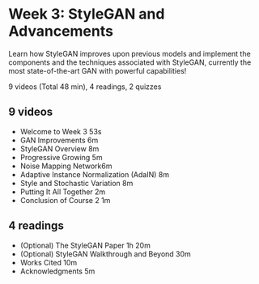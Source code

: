 # Week 3: StyleGAN and Advancements

Learn how StyleGAN improves upon previous models and implement the components and the techniques associated with StyleGAN, currently the most state-of-the-art GAN with powerful capabilities!

9 videos (Total 48 min), 4 readings, 2 quizzes

## 9 videos

* Welcome to Week 3 53s
* GAN Improvements 6m
* StyleGAN Overview 8m
* Progressive Growing 5m
* Noise Mapping Network6m
* Adaptive Instance Normalization (AdaIN) 8m
* Style and Stochastic Variation 8m
* Putting It All Together 2m
* Conclusion of Course 2 1m

## 4 readings

* (Optional) The StyleGAN Paper 1h 20m
* (Optional) StyleGAN Walkthrough and Beyond 30m
* Works Cited 10m
* Acknowledgments 5m